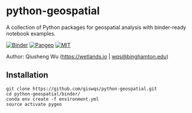 # python-geospatial

A collection of Python packages for geospatial analysis with binder-ready notebook examples.

[![Binder](https://mybinder.org/badge_logo.svg)](https://mybinder.org/v2/gh/giswqs/python-geospatial/master)
[![Pangeo](http://binder.pangeo.io/badge.svg)](http://binder.pangeo.io/v2/gh/giswqs/python-geospatial/master)
[![MIT](https://img.shields.io/badge/License-MIT-yellow.svg)](https://opensource.org/licenses/MIT)


Author: Qiusheng Wu (https://wetlands.io | wqs@binghamton.edu)


## Installation

```
git clone https://github.com/giswqs/python-geospatial.git
cd python-geospatial/binder/
conda env create -f environment.yml
source activate pygeo
```